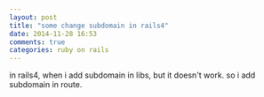 ```yaml
---
layout: post
title: "some change subdomain in rails4"
date: 2014-11-28 16:53
comments: true
categories: ruby on rails
---
```


in rails4, when i add subdomain in libs, but it doesn't work. so i add subdomain in route.